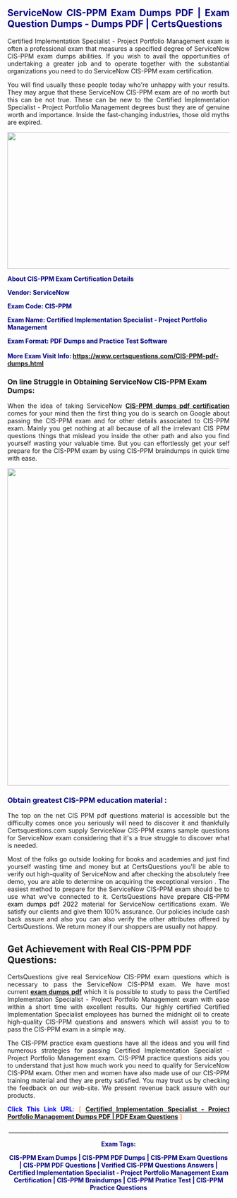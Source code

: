 <h2 style="text-align: justify;"><span style="color: #000080;">ServiceNow CIS-PPM Exam Dumps PDF | Exam Question Dumps - Dumps PDF | CertsQuestions</span></h2>
<p style="text-align: justify;">Certified Implementation Specialist - Project Portfolio Management exam is often a professional exam that measures a specified degree of ServiceNow  CIS-PPM exam dumps abilities. If you wish to avail the opportunities of undertaking a greater job and to operate together with the substantial organizations you need to do ServiceNow CIS-PPM exam certification.</p>
<p style="text-align: justify;">You will find usually these people today who're unhappy with your results. They may argue that these ServiceNow  CIS-PPM exam are of no worth but this can be not true. These can be new to the Certified Implementation Specialist - Project Portfolio Management degrees bust they are of genuine worth and importance. Inside the fast-changing industries, those old myths are expired.</p>
<p><img style="display: block; margin-left: auto; margin-right: auto;" src="https://i.imgur.com/eaP4ae9.png" width="840" height="310" /></p>
<p><span style="color: #000080;"><strong>About CIS-PPM Exam Certification Details</strong></span></p>
<p><span style="color: #000080;"><strong>Vendor: ServiceNow<br /></strong></span></p>
<p><span style="color: #000080;"><strong>Exam Code: CIS-PPM</strong></span></p>
<p><span style="color: #000080;"><strong>Exam Name: Certified Implementation Specialist - Project Portfolio Management</strong></span></p>
<p><span style="color: #000080;"><strong>Exam Format: PDF Dumps and Practice Test Software<br /><br />More Exam Visit Info: <span style="color: #ff6600;"><a href="https://www.certsquestions.com/CIS-PPM-pdf-dumps.html">https://www.certsquestions.com/CIS-PPM-pdf-dumps.html</a></span></strong></span></p>
<h3>On line Struggle in Obtaining ServiceNow CIS-PPM Exam Dumps:</h3>
<p style="text-align: justify;">When the idea of taking ServiceNow <a href="https://www.certsquestions.com/CIS-PPM-pdf-dumps.html"><strong> CIS-PPM dumps pdf certification</strong></a> comes for your mind then the first thing you do is search on Google about passing the CIS-PPM exam and for other details associated to CIS-PPM exam. Mainly you get nothing at all because of all the irrelevant CIS PPM questions things that mislead you inside the other path and also you find yourself wasting your valuable time. But you can effortlessly get your self prepare for the CIS-PPM exam by using CIS-PPM braindumps in quick time with ease.</p>
<p><a href="https://www.certsquestions.com/CIS-PPM-pdf-dumps.html"><img style="display: block; margin-left: auto; margin-right: auto;" src="https://i.imgur.com/pxhoKQ2.png" width="720" /></a></p>
<h3><span style="color: #000080;">Obtain greatest  CIS-PPM education material :</span></h3>
<p style="text-align: justify;">The top on the net CIS PPM pdf questions material is accessible but the difficulty comes once you seriously will need to discover it and thankfully Certsquestions.com supply ServiceNow CIS-PPM exams sample questions for ServiceNow  exam considering that it's a true struggle to discover what is needed.</p>
<p style="text-align: justify;">Most of the folks go outside looking for books and academies and just find yourself wasting time and money but at CertsQuestions you'll be able to verify out high-quality of ServiceNow  and after checking the absolutely free demo, you are able to determine on acquiring the exceptional version . The easiest method to prepare for the ServiceNow CIS-PPM exam should be to use what we've connected to it. CertsQuestions have <span style="color: #000000;">prepare CIS-PPM exam dumps pdf 2022</span> material for ServiceNow certifications exam. We satisfy our clients and give them 100% assurance. Our policies include cash back assure and also you can also verify the other attributes offered by CertsQuestions. We return money if our shoppers are usually not happy.</p>
<h2>Get Achievement with Real CIS-PPM PDF Questions:</h2>
<p style="text-align: justify;">CertsQuestions give real ServiceNow CIS-PPM exam questions which is necessary to pass the ServiceNow  CIS-PPM exam. We have most current<strong>&nbsp;<a href="https://www.certsquestions.com/">exam dumps pdf</a></strong>&nbsp;which it is possible to study to pass the Certified Implementation Specialist - Project Portfolio Management exam with ease within a short time with excellent results. Our highly certified Certified Implementation Specialist employees has burned the midnight oil to create high-quality CIS-PPM questions and answers which will assist you to to pass the CIS-PPM exam in a simple way.</p>
<p style="text-align: justify;">The CIS-PPM practice exam questions have all the ideas and you will find numerous strategies for passing Certified Implementation Specialist - Project Portfolio Management exam. CIS-PPM practice questions aids you to understand that just how much work you need to qualify for ServiceNow  CIS-PPM exam. Other men and women have also made use of our CIS-PPM training material and they are pretty satisfied. You may trust us by checking the feedback on our web-site. We present revenue back assure with our products.</p>
<p style="text-align: justify;"><span style="color: #0000ff;"><strong>Click This Link URL</strong>:</span> <span style="color: #ff6600;">[ <strong><a href="https://www.certsquestions.com/certified-implementation-specialist-certification.html">Certified Implementation Specialist - Project Portfolio Management Dumps PDF | PDF Exam Questions</a></strong> ]</span></p>
<p style="text-align: center;">______________________________________________________________________________</p>
<p style="text-align: center;"><span style="color: #000080;"><strong>Exam Tags:</strong></span></p>
<p style="text-align: center;"><span style="color: #000080;"><strong>CIS-PPM Exam Dumps | CIS-PPM PDF Dumps | CIS-PPM Exam Questions | CIS-PPM PDF Questions | Verified CIS-PPM Questions Answers | Certified Implementation Specialist - Project Portfolio Management Exam Certification | CIS-PPM Braindumps | CIS-PPM Pratice Test | CIS-PPM Practice Questions</strong></span></p>
